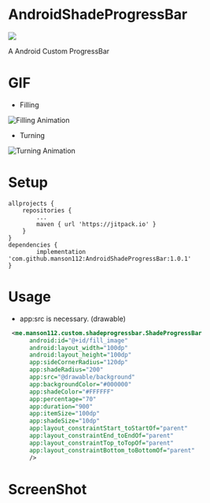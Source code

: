 # AndroidShadeProgressBar
[![](https://jitpack.io/v/manson112/AndroidShadeProgressBar.svg)](https://jitpack.io/#manson112/AndroidShadeProgressBar)

A Android Custom ProgressBar

# GIF
- Filling

![Filling Animation](https://github.com/manson112/AndroidShadeProgressBar/blob/master/gif/anim_fill.gif)

- Turning

![Turning Animation](https://github.com/manson112/AndroidShadeProgressBar/blob/master/gif/anim_progress.gif)
# Setup
```Gradle
allprojects {
	repositories {
		...
		maven { url 'https://jitpack.io' }
	}
}
dependencies {
        implementation 'com.github.manson112:AndroidShadeProgressBar:1.0.1'
}
```

# Usage
- app:src is necessary. (drawable) 
```xml
 <me.manson112.custom.shadeprogressbar.ShadeProgressBar
      android:id="@+id/fill_image"
      android:layout_width="100dp"
      android:layout_height="100dp"
      app:sideCornerRadius="120dp"
      app:shadeRadius="200"
      app:src="@drawable/background"
      app:backgroundColor="#000000"
      app:shadeColor="#FFFFFF"
      app:percentage="70"
      app:duration="900"
      app:itemSize="100dp"
      app:shadeSize="10dp"
      app:layout_constraintStart_toStartOf="parent"
      app:layout_constraintEnd_toEndOf="parent"
      app:layout_constraintTop_toTopOf="parent"
      app:layout_constraintBottom_toBottomOf="parent"
      />
```
# ScreenShot

